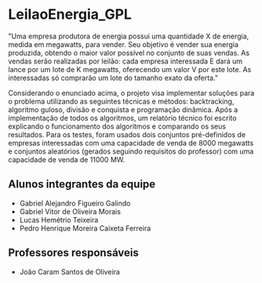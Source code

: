 # LeilaoEnergia_GPL
"Uma empresa produtora de energia possui uma quantidade X de energia, medida em megawatts, para vender. Seu objetivo é vender sua energia produzida, obtendo o maior valor possível no conjunto de suas vendas. As vendas serão realizadas por leilão: cada empresa interessada E dará um lance por um lote de K megawatts, oferecendo um valor V por este lote. As interessadas só comprarão um lote do tamanho exato da oferta."

Considerando o enunciado acima, o projeto visa implementar soluções para o problema utilizando as seguintes técnicas e métodos: backtracking, algoritmo guloso, divisão e conquista e programação dinâmica. Após a implementação de todos os algoritmos, um relatório técnico foi escrito explicando o funcionamento dos algoritmos e comparando os seus resultados. Para os testes, foram usados dois conjuntos pré-definidos de empresas interessadas com uma capacidade de venda de 8000 megawatts e conjuntos aleatórios (gerados seguindo requisitos do professor) com uma capacidade de venda de 11000 MW.

## Alunos integrantes da equipe
* Gabriel Alejandro Figueiro Galindo
* Gabriel Vitor de Oliveira Morais
* Lucas Hemétrio Teixeira
* Pedro Henrique Moreira Caixeta Ferreira

## Professores responsáveis
* João Caram Santos de Oliveira

